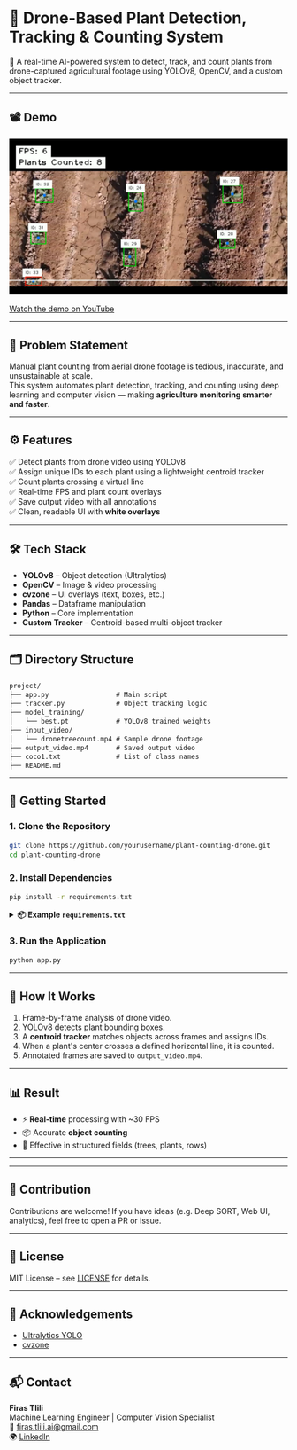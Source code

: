 
# 🌱 Drone-Based Plant Detection, Tracking & Counting System

🚁 A real-time AI-powered system to detect, track, and count plants from drone-captured agricultural footage using YOLOv8, OpenCV, and a custom object tracker.

---

## 📽️ Demo

![Demo Screenshot](demo_screenshot.png)  

[Watch the demo on YouTube](https://youtu.be/EjUphagm4K8)

---

## 📌 Problem Statement

Manual plant counting from aerial drone footage is tedious, inaccurate, and unsustainable at scale.  
This system automates plant detection, tracking, and counting using deep learning and computer vision — making **agriculture monitoring smarter and faster**.

---

## ⚙️ Features

✅ Detect plants from drone video using YOLOv8  
✅ Assign unique IDs to each plant using a lightweight centroid tracker  
✅ Count plants crossing a virtual line  
✅ Real-time FPS and plant count overlays  
✅ Save output video with all annotations  
✅ Clean, readable UI with **white overlays**

---

## 🛠️ Tech Stack

- **YOLOv8** – Object detection (Ultralytics)
- **OpenCV** – Image & video processing
- **cvzone** – UI overlays (text, boxes, etc.)
- **Pandas** – Dataframe manipulation
- **Python** – Core implementation
- **Custom Tracker** – Centroid-based multi-object tracker

---

## 🗂️ Directory Structure

```
project/
├── app.py                 # Main script
├── tracker.py             # Object tracking logic
├── model_training/
│   └── best.pt            # YOLOv8 trained weights
├── input_video/
│   └── dronetreecount.mp4 # Sample drone footage
├── output_video.mp4       # Saved output video
├── coco1.txt              # List of class names
├── README.md
```

---

## 🚀 Getting Started

### 1. Clone the Repository
```bash
git clone https://github.com/yourusername/plant-counting-drone.git
cd plant-counting-drone
```

### 2. Install Dependencies
```bash
pip install -r requirements.txt
```

<details>
<summary><strong>📦 Example <code>requirements.txt</code></strong></summary>

```
ultralytics
opencv-python
cvzone
pandas
numpy
```
</details>

### 3. Run the Application
```bash
python app.py
```

---

## 🧠 How It Works

1. Frame-by-frame analysis of drone video.
2. YOLOv8 detects plant bounding boxes.
3. A **centroid tracker** matches objects across frames and assigns IDs.
4. When a plant's center crosses a defined horizontal line, it is counted.
5. Annotated frames are saved to `output_video.mp4`.

---

## 📊 Result

- ⚡ **Real-time** processing with ~30 FPS
- 📦 Accurate **object counting**
- 🎯 Effective in structured fields (trees, plants, rows)

---


---

## 🤝 Contribution

Contributions are welcome! If you have ideas (e.g. Deep SORT, Web UI, analytics), feel free to open a PR or issue.

---

## 📄 License

MIT License – see [LICENSE](LICENSE) for details.

---

## 👋 Acknowledgements

- [Ultralytics YOLO](https://github.com/ultralytics/ultralytics)
- [cvzone](https://github.com/cvzone/cvzone)

---

## 📬 Contact

**Firas Tlili**  
Machine Learning Engineer | Computer Vision Specialist  
📧 firas.tlili.ai@gmail.com  
🌍 [LinkedIn](https://www.linkedin.com/in/firas-tlili)
